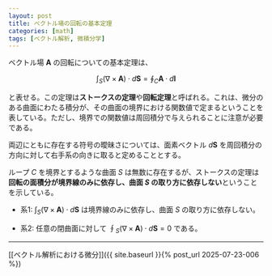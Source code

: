 ```yaml
---
layout: post
title: ベクトル場の回転の基本定理
categories: [math]
tags: [ベクトル解析, 微積分学]
---
```


ベクトル場 $\mathbf{A}$ の回転についての基本定理は、

$$
\int_S (\nabla \times \mathbf{A}) \cdot d \mathbf{S}=\oint_C \mathbf{A} \cdot d\mathbf{l}
$$

と表せる。この定理は**ストークスの定理**や**回転定理**と呼ばれる。これは、微分のある曲面にわたる積分が、その曲面の境界における関数値で定まるということを表している。ただし、境界での関数値は周回積分で与えられることに注意が必要である。

両辺にともに存在する符号の曖昧さについては、面素ベクトル $d \mathbf{S}$ を周回積分の方向に対して右手系の向きに取ると定めることとする。

ループ $C$ を境界とするような曲面 $S$ は無数に存在するが、ストークスの定理は**回転の面積分が境界線のみに依存し、曲面 $S$ の取り方に依存しない**ということを示している。

- 系1: $\int_S (\nabla \times \mathbf{A}) \cdot d \mathbf{S}$ は境界線のみに依存し、曲面 $S$ の取り方に依存しない。

- 系2: 任意の閉曲面に対して $\oint_S (\nabla \times \mathbf{A}) \cdot d \mathbf{S}=0$ である。

___
[[ベクトル解析における微分]]({{ site.baseurl }}{% post_url 2025-07-23-006 %})
